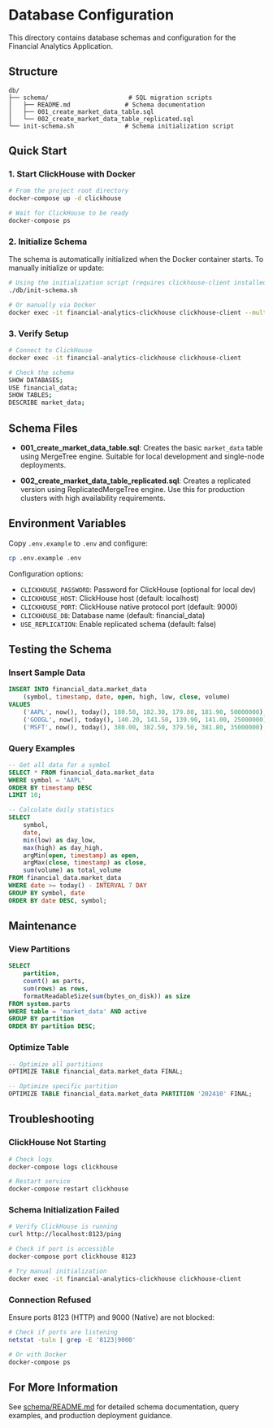 # Database Configuration

This directory contains database schemas and configuration for the Financial Analytics Application.

## Structure

```
db/
├── schema/                      # SQL migration scripts
│   ├── README.md               # Schema documentation
│   ├── 001_create_market_data_table.sql
│   └── 002_create_market_data_table_replicated.sql
└── init-schema.sh              # Schema initialization script
```

## Quick Start

### 1. Start ClickHouse with Docker

```bash
# From the project root directory
docker-compose up -d clickhouse

# Wait for ClickHouse to be ready
docker-compose ps
```

### 2. Initialize Schema

The schema is automatically initialized when the Docker container starts. To manually initialize or update:

```bash
# Using the initialization script (requires clickhouse-client installed)
./db/init-schema.sh

# Or manually via Docker
docker exec -it financial-analytics-clickhouse clickhouse-client --multiquery < db/schema/001_create_market_data_table.sql
```

### 3. Verify Setup

```bash
# Connect to ClickHouse
docker exec -it financial-analytics-clickhouse clickhouse-client

# Check the schema
SHOW DATABASES;
USE financial_data;
SHOW TABLES;
DESCRIBE market_data;
```

## Schema Files

- **001_create_market_data_table.sql**: Creates the basic `market_data` table using MergeTree engine. Suitable for local development and single-node deployments.

- **002_create_market_data_table_replicated.sql**: Creates a replicated version using ReplicatedMergeTree engine. Use this for production clusters with high availability requirements.

## Environment Variables

Copy `.env.example` to `.env` and configure:

```bash
cp .env.example .env
```

Configuration options:
- `CLICKHOUSE_PASSWORD`: Password for ClickHouse (optional for local dev)
- `CLICKHOUSE_HOST`: ClickHouse host (default: localhost)
- `CLICKHOUSE_PORT`: ClickHouse native protocol port (default: 9000)
- `CLICKHOUSE_DB`: Database name (default: financial_data)
- `USE_REPLICATION`: Enable replicated schema (default: false)

## Testing the Schema

### Insert Sample Data

```sql
INSERT INTO financial_data.market_data 
    (symbol, timestamp, date, open, high, low, close, volume)
VALUES 
    ('AAPL', now(), today(), 180.50, 182.30, 179.80, 181.90, 50000000),
    ('GOOGL', now(), today(), 140.20, 141.50, 139.90, 141.00, 25000000),
    ('MSFT', now(), today(), 380.00, 382.50, 379.50, 381.80, 35000000);
```

### Query Examples

```sql
-- Get all data for a symbol
SELECT * FROM financial_data.market_data
WHERE symbol = 'AAPL'
ORDER BY timestamp DESC
LIMIT 10;

-- Calculate daily statistics
SELECT 
    symbol,
    date,
    min(low) as day_low,
    max(high) as day_high,
    argMin(open, timestamp) as open,
    argMax(close, timestamp) as close,
    sum(volume) as total_volume
FROM financial_data.market_data
WHERE date >= today() - INTERVAL 7 DAY
GROUP BY symbol, date
ORDER BY date DESC, symbol;
```

## Maintenance

### View Partitions

```sql
SELECT 
    partition,
    count() as parts,
    sum(rows) as rows,
    formatReadableSize(sum(bytes_on_disk)) as size
FROM system.parts
WHERE table = 'market_data' AND active
GROUP BY partition
ORDER BY partition DESC;
```

### Optimize Table

```sql
-- Optimize all partitions
OPTIMIZE TABLE financial_data.market_data FINAL;

-- Optimize specific partition
OPTIMIZE TABLE financial_data.market_data PARTITION '202410' FINAL;
```

## Troubleshooting

### ClickHouse Not Starting

```bash
# Check logs
docker-compose logs clickhouse

# Restart service
docker-compose restart clickhouse
```

### Schema Initialization Failed

```bash
# Verify ClickHouse is running
curl http://localhost:8123/ping

# Check if port is accessible
docker-compose port clickhouse 8123

# Try manual initialization
docker exec -it financial-analytics-clickhouse clickhouse-client
```

### Connection Refused

Ensure ports 8123 (HTTP) and 9000 (Native) are not blocked:

```bash
# Check if ports are listening
netstat -tuln | grep -E '8123|9000'

# Or with Docker
docker-compose ps
```

## For More Information

See [schema/README.md](schema/README.md) for detailed schema documentation, query examples, and production deployment guidance.
